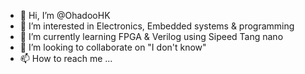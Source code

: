 - 👋 Hi, I’m @OhadooHK
- 👀 I’m interested in Electronics, Embedded systems & programming  
- 🌱 I’m currently learning FPGA & Verilog using Sipeed Tang nano
- 💞️ I’m  looking to collaborate on "I don't know"
- 📫 How to reach me ...

<!---
OhadooHK/OhadooHK is a ✨ special ✨ repository because its `README.md` (this file) appears on your GitHub profile.
You can click the Preview link to take a look at your changes.
--->
